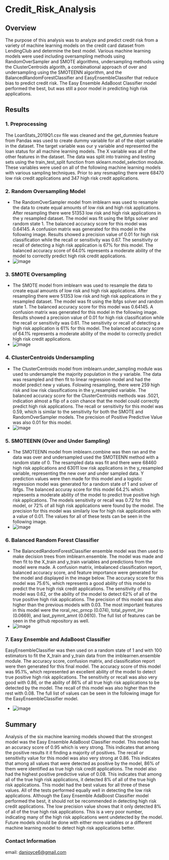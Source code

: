 # Credit_Risk_Analysis

## Overview
The purpose of this analysis was to analyze and predict credit risk from a variety of machine learning models on the credit card dataset from LendingClub and determine the best model.  Various machine learning models were used including oversampling methods using RandomOverSampler and SMOTE algorithms, undersampling methods using the ClusterCentroids algorith, a combinational approach of over and undersampling using the SMOTEENN algorithm, and the BalancedRandomForestClassifier and EasyEnsembleClassifer that reduce bias to predict credit risk.  The Easy Ensemble AdaBoost Classifier model performed the best, but was still a poor model in predicting high risk applications.

## Results
### 1.  Preprocessing
The LoanStats_2019Q1.csv file was cleaned and the get_dummies feature from Pandas was used to create dummy variable for all of the objet variable in the dataset.  The target variable was our y variable and represented the loan status for all machine learning models. The X variable was all of the other features in the dataset.  The data was split into training and testing sets using the train_test_split function from sklearn.model_selection module.  These variables were used on all of the following machine learning models with various sampling techniques.  Prior to any resmapling there were 68470 low risk credit applications and 347 high risk credit applications.
### 2.  Random Oversampling Model
  - The RandomOverSampler model from imblearn was used to resample the data to create equal amounts of low risk and high risk applications.  After resampling there were 51353 low risk and high risk applications in the y resampled dataset.  The model was fit using the lbfgs solver and random state 1.  The balanced accuracy score for this model was 0.64145.  A confusion matrix was generated for this model in the following image.  Results showed a precision value of 0.01 for high risk classification while the recall or sensitivity was 0.67.  The sensitivity or recall of detecting a high risk application is 67% for this model.  The balanced accuracy score of 64.0% represents a moderate ability of the model to correctly predict high risk credit applications.
  - ![image](https://user-images.githubusercontent.com/88444529/147415364-8a9cf52c-ef52-4bb6-b5ba-26fee8c2e5e1.png)
### 3. SMOTE Oversampling
  - The SMOTE model from imblearn was used to resample the data to create equal amounts of low risk and high risk applications.  After resampling there were 51353 low risk and high risk applications in the y resampled dataset.  The model was fit using the lbfgs solver and random state 1.  The balanced accuracy score for this model was 0.64145.  A confusion matrix was generated for this model in the following image.  Results showed a precision value of 0.01 for high risk classification while the recall or sensitivity was 0.61.  The sensitivity or recall of detecting a high risk application is 61% for this model.  The balanced accuracy score of 64.1% represents a moderate ability of the model to correctly predict high risk credit applications. 
  - ![image](https://user-images.githubusercontent.com/88444529/147415356-bb7b7277-1d46-4239-ae43-a8920b1dee73.png)
### 4. ClusterCentroids Undersampling
  - The ClusterCentroids model from imblearn.under_sampling module was used to undersample the majority population in the y variable.  The data was resampled and then fit to linear regression model and had the model predict new y values.  Folowing resampling, there were 259 high risk and low risk classifications in the y_resampled variable.  The balanced accuracy score for the ClusterCentroids methods was .5021, indication almost a flip of a coin chance that the model could correctly predict high risk applications.  The recall or sensitivity for this model was 0.59, which is similar to the sensitivity for both the SMOTE and RandomOverSampler models.  The precision of Positive Predictive Value was also 0.01 for this model.  
  - ![image](https://user-images.githubusercontent.com/88444529/147415559-000179ad-6f3e-4f2d-b6ab-3ae877345943.png)
### 5. SMOTEENN (Over and Under Sampling)
  - The SMOTEENN model from imblearn.combine was then ran and the data was over and undersampled used the SMOTEENN method with a random state of 0.  The resampled data was fit and there were 68460 high risk applications and 63011 low risk applications in the y_resampled variable, representing the new over and under sampled data.  Y prediction values were then made for this model and a logistic regression model was generated for a random state of 1 and solver of lbfgs.  The balanced accuray score for this model 64.2% which represents a moderate ability of the model to predict true positive high risk applications.  The models sensitivity or recall was 0.72 for this model, or 72% of all high risk applications were found by the model.  The precision for this model was similarly low for high risk applications with a value of 0.01.  The values for all of these tests can be seen in the following image.
  - ![image](https://user-images.githubusercontent.com/88444529/147415748-35a8ba81-ca99-461b-88ce-a4639a755dd8.png)
### 6. Balanced Random Forest Classifier
  - The BalancedRandomForestClassifier ensemble model was then used to make decision trees from imblearn.ensemble.  The model was made and then fit to the X_train and y_train variables and predictions from the model were made.  A confusion matrix, imbalanced classification report, balanced accuracy score, and feature importance were generated for the model and displayed in the image below.  The accuracy score for this model was 75.6%, which represents a good ability of this model to predict the true high risk credit applications.  The sensitivity of this model was 0.62, or the ability of the model to detect 62% of all of the true positive high risk applications.  The precision of this model was also higher than the previous models with 0.03.  The most important features in this model were the roral_rec_prncp (0.074), total_pymnt_inv (0.0669), and last_pymnt_amnt (0.0610).  The full list of features can be seen in the github repository as well.
  - ![image](https://user-images.githubusercontent.com/88444529/147416150-f626397c-970c-4d8e-9989-2a30763519c9.png)
### 7. Easy Ensemble and AdaBoost Classifier
EasyEnsembleClassifier was then used on a random state of 1 and with 100 estimators to fit the X_train and y_train data from the imblearnen.ensemble module.  The accuracy score, confusion matrix, and classification report were then generated for this final model.  The accuracy score of this model was 95.1%, which represented an excellent ability of the model to detect true positive high risk applications.  The sensitivity or recall was also very good with 0.86, or the ability of 86% of all true high risk applications to be detected by the model.  The recall of this model was also higher than the rest with 0.08.  The full list of values can be seen in the following image for the EasyEnsembleClassifier model.
  - ![image](https://user-images.githubusercontent.com/88444529/147416302-da6b92ba-fca0-44c4-ba14-a63cc103413a.png)

## Summary
Analysis of the six machine learning models showed that the strongest model was the Easy Ensemble AdaBoost Classifier model.  This model has an accuracy score of 0.95 which is very strong.  This indicates that among the positive results it it finding a majority of positives.  The recall or sensitivity value for this model was also very strong at 0.86.  This indicates that among all values that were detected as positive by the model, 86% of them were identified as true high risk credit applications.  The model also had the highest positive predictive value of 0.08.  This indicates that among all of the true high risk applications, it detected 8% of all of the true high risk applications.  This model had the best values for all three of these values.  All of the tests performed equally well in detecting the low risk applications.  Although the Easy Ensemble AdaBoost Classifier model performed the best, it should not be recommended in detecting high risk credit applications.  The low precision value shows that it only detected 8% of all of the true high risk applications.  This is a very poor number, indicating many of the high risk applications went undetected by the model.  Future models should be done with either more variables or a different machine learning model to detect high risk applications better.

### Contact Information
email: danjoyce6@gmail.com
